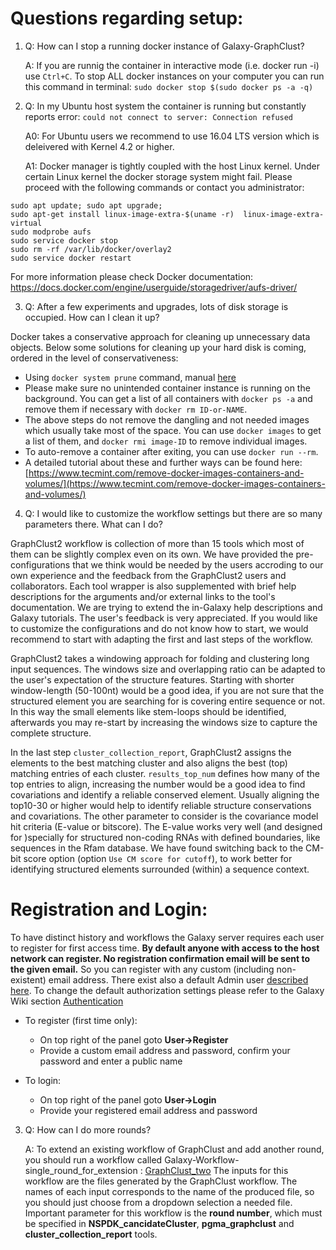 # Questions regarding setup:

1. Q: How can I stop a running docker instance of Galaxy-GraphClust?

   A: If you are runnig the container in interactive mode (i.e. docker run -i) use `Ctrl+C`. To stop ALL docker instances on your computer you can run this command in terminal: `sudo docker stop $(sudo docker ps -a -q)`

2. Q: In my Ubuntu host system the container is running but constantly reports error: `could not connect to server: Connection refused`

   A0: For Ubuntu users we recommend to use 16.04 LTS version which is deleivered with Kernel 4.2 or higher.
   
   A1: Docker manager is tightly coupled with the host Linux kernel. Under certain Linux kernel the docker storage system might fail. 
   Please proceed with the following commands or contact you administrator:

  ```
  sudo apt update; sudo apt upgrade;
  sudo apt-get install linux-image-extra-$(uname -r)  linux-image-extra-virtual
  sudo modprobe aufs
  sudo service docker stop
  sudo rm -rf /var/lib/docker/overlay2
  sudo service docker restart
  ```
  For more information please check Docker documentation: https://docs.docker.com/engine/userguide/storagedriver/aufs-driver/
 
3.  Q: After a few experiments and upgrades, lots of disk storage is occupied. How can I clean it up?

Docker takes a conservative approach for cleaning up unnecessary data objects. Below some solutions for cleaning up your hard disk is coming, ordered in the level of conservativeness:

* Using `docker system prune` command, manual [here](https://docs.docker.com/config/pruning/)
* Please make sure no unintended container instance is running on the background. You can get a list of all containers with `docker ps -a` and remove them if necessary with `docker rm ID-or-NAME`.
* The above steps do not remove the dangling and not needed images which usually take most of the space. You can use `docker images` to get a list of them, and `docker rmi image-ID` to remove individual images.
* To auto-remove a container after exiting, you can use `docker run --rm`.
* A detailed tutorial about these and further ways can be found here: [https://www.tecmint.com/remove-docker-images-containers-and-volumes/](https://www.tecmint.com/remove-docker-images-containers-and-volumes/)

4. Q: I would like to customize the workflow settings but there are so many parameters there. What can I do?

GraphClust2 workflow is collection of more than 15 tools which most of them can be slightly complex even on its own. We have provided the pre-configurations that we think would be needed by the users accroding to our own experience and the feedback from the GraphClust2 users and collaborators. 
Each tool wrapper is also supplemented with brief help descriptions for the arguments and/or external links to the tool's documentation. We are trying to extend the in-Galaxy help descriptions and Galaxy tutorials. The user's feedback is very appreciated. If you would like to customize the configurations and do not know how to start, we would recommend to start with adapting the first and last steps of the workflow. 

GraphClust2 takes a windowing approach for folding and clustering long input sequences. The windows size and overlapping ratio can be adapted to the user's expectation of the structure features. Starting with shorter  window-length (50-100nt) would be a good idea, if you are not sure that the structured element you are searching for is covering entire sequence or not. In this way the small elements like stem-loops should be identified, afterwards you may re-start by increasing the windows size to capture the complete structure.

In the last step `cluster_collection_report`, GraphClust2 assigns the elements to the best matching cluster and also aligns the best (top) matching entries of each cluster. `results_top_num` defines how many of the top entries to align, increasing the number would be a good idea to find covariations and identify a reliable conserved element. Usually aligning the top10-30 or higher would help to identify reliable structure conservations and covariations. The other parameter to consider is the covariance model hit criteria (E-value or bitscore). The E-value works very well (and designed for )specially for structured non-coding RNAs with defined boundaries, like sequences in the Rfam database.  We have found switching back to the CM-bit score option (option `Use CM score for cutoff`), to work better for identifying structured elements surrounded (within) a sequence context.
      
# Registration and Login: 
To have distinct history and workflows the Galaxy server requires each user to register for first access time. **By default anyone with access to the host network can register. No registration confirmation email will be sent to the given email.** So you can register with any custom (including non-existent) email address. There exist also a default Admin user [described here](https://bgruening.github.io/docker-galaxy-stable/users-passwords.html).  To change the default authorization settings please refer to the Galaxy Wiki section [Authentication](https://wiki.galaxyproject.org/Develop/Authentication) 

* To register (first time only):
    * On top right of the panel goto **User→Register**
    * Provide a custom email address and password, confirm your password and enter a public name

* To login:
    * On top right of the panel goto **User→Login**
    * Provide your registered email address and password


3. Q: How can I do more rounds?

   A: To extend an existing workflow of GraphClust and add another round, you should run a workflow called Galaxy-Workflow-single_round_for_extension : [GraphClust_two](https://raw.githubusercontent.com/BackofenLab/docker-galaxy-graphclust/master/workflows/Galaxy-Workflow-single_round_for_extension.ga)
The inputs for this workflow are the files generated by the GraphClust workflow. The names of each input corresponds to the name of the produced  file, so you should just choose from a dropdown selection a needed file. Important parameter for this workflow is the **round number**, which must be specified in **NSPDK_cancidateCluster**, **pgma_graphclust** and **cluster_collection_report** tools. 


